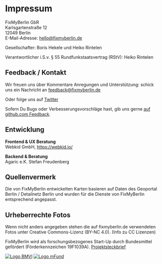 # Impressum
FixMyBerlin GbR<br />
Karlsgartenstraße 12<br />
12049 Berlin<br />
E-Mail-Adresse: [hello@fixmyberlin.de](mailto:hello@fixmyberlin.de)<br />

Gesellschafter: Boris Hekele und Heiko Rintelen

Verantwortlicher i.S.v. § 55 Rundfunkstaatsvertrag (RStV): Heiko Rintelen<br />

## Feedback / Kontakt

Wir freuen uns über Kommentare Anregungen und Unterstützung:
schick uns ein Nachricht an [feedback@fixmyberlin.de](mailto:feedback@fixmyberlin.de)

Oder folge uns auf [Twitter](https://twitter.com/fixmyberlin)

Sofern Du Bugs oder Verbesserungsvorschläge hast, gib uns gerne [auf github.com Feedback](https://github.com/FixMyBerlin/fixmy.frontend).

## Entwicklung
**Frontend & UX Beratung**<br />
Webkid GmbH, https://webkid.io/

**Backend & Beratung**<br />
Agaric e.K. Stefan Freudenberg

## Quellenvermerk
Die von FixMyBerlin entwickelten Karten basieren auf Daten des Geoportal Berlin /  Detailnetz Berlin und wurden für die Dienste von FixMyBerlin entsprechend angepasst.

## Urheberrechte Fotos
Wenn nicht anders angegeben stehen die auf fixmyberlin.de verwendeten Fotos unter Creative Commons-Lizenz (BY-NC 4.0). (Info zu CC Lizenzen)

FixMyBerlin wird als forschungsbezogenes Start-Up durch Bundesmittel gefördert (Förderkennzeichen 19F1039A). [Projektsteckbrief](http://www.bmvi.de/SharedDocs/DE/Artikel/DG/mfund-projekte/fixmyberlin.html)

[![Logo BMVI](./bmvi-logo.jpg "Logo BMVI")](http://www.bmvi.de/)
[![Logo mFund](./mfund-logo.jpg "Logo mFund")](https://www.bmvi.de/DE/Themen/Digitales/mFund/Ueberblick/ueberblick.html)
